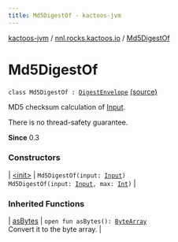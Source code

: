 ```yaml
---
title: Md5DigestOf - kactoos-jvm
---
```


[kactoos-jvm](../../index.html) / [nnl.rocks.kactoos.io](../index.html) / [Md5DigestOf](./index.html)

# Md5DigestOf

`class Md5DigestOf : `[`DigestEnvelope`](../-digest-envelope/index.html) [(source)](https://github.com/neonailol/kactoos/blob/master/kactoos-jvm/src/main/kotlin/nnl/rocks/kactoos/io/Md5DigestOf.kt#L12)

MD5 checksum calculation of [Input](../../nnl.rocks.kactoos/-input/index.html).

There is no thread-safety guarantee.

**Since**
0.3

### Constructors

| [&lt;init&gt;](-init-.html) | `Md5DigestOf(input: `[`Input`](../../nnl.rocks.kactoos/-input/index.html)`)`<br>`Md5DigestOf(input: `[`Input`](../../nnl.rocks.kactoos/-input/index.html)`, max: `[`Int`](https://kotlinlang.org/api/latest/jvm/stdlib/kotlin/-int/index.html)`)` |

### Inherited Functions

| [asBytes](../-digest-envelope/as-bytes.html) | `open fun asBytes(): `[`ByteArray`](https://kotlinlang.org/api/latest/jvm/stdlib/kotlin/-byte-array/index.html)<br>Convert it to the byte array. |

